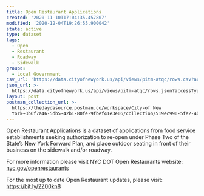 ```yaml
---
title: Open Restaurant Applications
created: '2020-11-10T17:04:35.457807'
modified: '2020-12-04T19:26:55.900042'
state: active
type: dataset
tags:
  - Open
  - Restaurant
  - Roadway
  - Sidewalk
groups:
  - Local Government
csv_url: 'https://data.cityofnewyork.us/api/views/pitm-atqc/rows.csv?accessType=DOWNLOAD'
json_url: >-
  https://data.cityofnewyork.us/api/views/pitm-atqc/rows.json?accessType=DOWNLOAD
layout: post
postman_collection_url: >-
  https://thedaydasource.postman.co/workspace/City-of New
  York~3b6f7a46-5db5-42b1-80fe-9fbef41e3e06/collection/519ec990-5fe2-4b9a-8089-18137f07bc07
---
```

Open Restaurant Applications is a dataset of applications from food service establishments seeking authorization to re-open under Phase Two of the State’s New York Forward Plan, and place outdoor seating in front of their business on the sidewalk and/or roadway.

For more information please visit NYC DOT Open Restaurants website: <a href="https://www1.nyc.gov/html/dot/html/pedestrians/openrestaurants.shtml">nyc.gov/openrestaurants</a>

For the most up to date Open Restaurant updates, please visit: https://bit.ly/2Z00kn8
